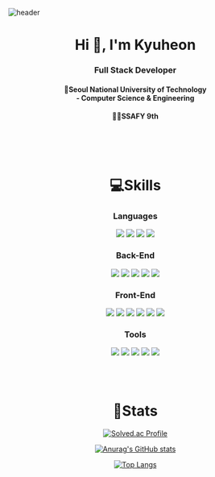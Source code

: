 ![header](https://capsule-render.vercel.app/api?type=Waving&color=879CDF&height=400&width=100%&text=KUMA'S%20Github&fontSize=35&fontColor=ffffff&animation=fadeIn)

<h1 align='center'>
    Hi 👋, I'm Kyuheon 
</h1>
<h3 align='center'>Full Stack Developer</h3>

<h4 align='center'>🏫Seoul National University of Technology<br/>
- Computer Science & Engineering</h4>
<h4 align='center'>👩‍💻SSAFY 9th</h4>
<br/><br/><br/>

<h1 align='center'>💻Skills</h1>   

<div align='center'>

### Languages
<!--Java-->
<img src="https://img.shields.io/badge/JAVA-FE6F69?style=for-the-badge&logo=JAVA&logoColor=white">
<!--Python-->
<img src="https://img.shields.io/badge/Python-3776AB?style=for-the-badge&logo=Python&logoColor=white"/>
<!--JavaScript-->
<img src="https://img.shields.io/badge/javascript-000000?style=for-the-badge&logo=javascript&logoColor=white"/>
<!--TypeScript-->
<img src="https://img.shields.io/badge/typescript-3178C6?style=for-the-badge&logo=typescript&logoColor=white"/>

### Back-End
<!--Spring Framework-->
<img src="https://img.shields.io/badge/spring-6DB33F?style=for-the-badge&logo=spring&logoColor=white"/>
<!--Spring Boot-->
<img src="https://img.shields.io/badge/springboot-6DB33F?style=for-the-badge&logo=springboot&logoColor=white"/>

<!--JPA-->
<img src="https://img.shields.io/badge/jpa-000000?style=for-the-badge&logo=jpa&logoColor=white"/>
<!--MyBatis-->
<img src="https://img.shields.io/badge/MyBatis-F7A126?style=for-the-badge&logo=MyBatis&logoColor=white"/>

<!--MysQL-->
<img src="https://img.shields.io/badge/MySQL-4479A1?style=for-the-badge&logo=MySQL&logoColor=white">


### Front-End
<!--Vue.js-->
<img src="https://img.shields.io/badge/vuedotjs-4FC08D?style=for-the-badge&logo=vuedotjs&logoColor=white"/>
<!--React.js-->
<img src="https://img.shields.io/badge/react-61DAFB?style=for-the-badge&logo=react&logoColor=white"/>
<!--Redux-->
<img src="https://img.shields.io/badge/redux-764ABC?style=for-the-badge&logo=redux&logoColor=white"/>

<!--HTML-->
<img src="https://img.shields.io/badge/html5-E34F26?style=for-the-badge&logo=html5&logoColor=white"/>
<!--CSS-->
<img src="https://img.shields.io/badge/css3-1572B6?style=for-the-badge&logo=css3&logoColor=white"/>

<!--Bootstrap-->
<img src="https://img.shields.io/badge/bootstrap-7952B3?style=for-the-badge&logo=bootstrap&logoColor=white"/>

### Tools
<!--IntelliJ-->
<img src="https://img.shields.io/badge/intellij%20idea-000000?style=for-the-badge&logo=intellijidea&logoColor=white"/>
<!--Eclise-->
<img src="https://img.shields.io/badge/visual%20studio%20code-007ACC?style=for-the-badge&logo=visualstudiocode&logoColor=white">
<!--VisualStudioCode-->
<img src="https://img.shields.io/badge/Eclipse-2C2255?style=for-the-badge&logo=Eclipse%20IDE&logoColor=white">

<!--github-->
<img src="https://img.shields.io/badge/github-181717?style=for-the-badge&logo=github&logoColor=white">

<!--Jira-->
<img src="https://img.shields.io/badge/jira%20software-0052CC?style=for-the-badge&logo=jirasoftware&logoColor=white">

</div>
<br/><br/><br/>

<h1 align='center'>📔Stats</h1>

<div align='center'>

[![Solved.ac Profile](http://mazassumnida.wtf/api/v2/generate_badge?boj=kyuh2001)](https://solved.ac/kyuh2001/)

[![Anurag's GitHub stats](https://github-readme-stats.vercel.app/api?username=kuma93&show_icons=true&theme=tokyonight)](https://github.com/kuma93/github-readme-stats)

[![Top Langs](https://github-readme-stats.vercel.app/api/top-langs/?username=kuma93&show_icons=true&theme=tokyonight)](https://github.com/kuma93/github-readme-stats)

</div>